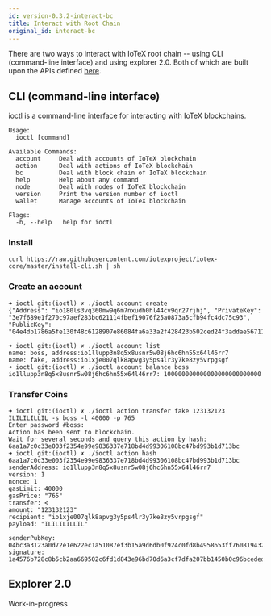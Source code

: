 ```yaml
---
id: version-0.3.2-interact-bc
title: Interact with Root Chain
original_id: interact-bc
---
```

There are two ways to interact with IoTeX root chain -- using CLI (command-line interface) and using
explorer 2.0. Both of which are built upon the APIs defined [here](https://github.com/iotexproject/iotex-core/blob/master/api/api.go).

## CLI (command-line interface)
ioctl is a command-line interface for interacting with IoTeX blockchains.
```
Usage:
  ioctl [command]

Available Commands:
  account     Deal with accounts of IoTeX blockchain
  action      Deal with actions of IoTeX blockchain
  bc          Deal with block chain of IoTeX blockchain
  help        Help about any command
  node        Deal with nodes of IoTeX blockchain
  version     Print the version number of ioctl
  wallet      Manage accounts of IoTeX blockchain

Flags:
  -h, --help   help for ioctl
```

### Install
```
curl https://raw.githubusercontent.com/iotexproject/iotex-core/master/install-cli.sh | sh
```

### Create an account

```
➜ ioctl git:(ioctl) ✗ ./ioctl account create
{"Address": "io180ls3vq360mw9q6m7nxudh0hl44cv9qr27rjhj", "PrivateKey": "3e7f689e1f270c97aef283bc621114fbef19076f25a0873a5cfb94fc4dc75c93", "PublicKey": "04e4db1786a5fe130f48c6128907e86084fa6a33a2f428423b502ced24f3addae56711d025fc28f5a75fd5efb7ce8aea6685b337d07770c3ce08bce4cd03169b83"}
```

```
➜ ioctl git:(ioctl) ✗ ./ioctl account list
name: boss, address:io1llupp3n8q5x8usnr5w08j6hc6hn55x64l46rr7
name: fake, address:io1xje007qlk8apvg3y5ps4lr3y7ke8zy5vrpgsgf
➜ ioctl git:(ioctl) ✗ ./ioctl account balance boss
io1llupp3n8q5x8usnr5w08j6hc6hn55x64l46rr7: 100000000000000000000000000
```

### Transfer Coins
```
➜ ioctl git:(ioctl) ✗ ./ioctl action transfer fake 123132123 ILILILILLIL -s boss -l 40000 -p 765
Enter password #boss:
Action has been sent to blockchain.
Wait for several seconds and query this action by hash:
6aa1a7c0c33e003f2354e99e9836337e718bd4d99306108bc47bd993b1d713bc
➜ ioctl git:(ioctl) ✗ ./ioctl action hash 6aa1a7c0c33e003f2354e99e9836337e718bd4d99306108bc47bd993b1d713bc
senderAddress: io1llupp3n8q5x8usnr5w08j6hc6hn55x64l46rr7
version: 1
nonce: 1
gasLimit: 40000
gasPrice: "765"
transfer: <
amount: "123132123"
recipient: "io1xje007qlk8apvg3y5ps4lr3y7ke8zy5vrpgsgf"
payload: "ILILILILLIL"

senderPubKey: 04bc3a3123a0d72e1e622ec1a51087ef3b15a9d6db0f924c0fd8b4958653ff7608194321d1fd90c0c949b05b6b911d8d7e9aaadbe497e696367c19780a016ce440
signature: 1a4576b728c8b5cb2aa669502c6fd1d843e96bd70d6a3cf7dfa207bb1450b0c96bceded48b4a78a469731eae92d53dbc1ae05dca246983ec3235c844633798d500
```

## Explorer 2.0
Work-in-progress
